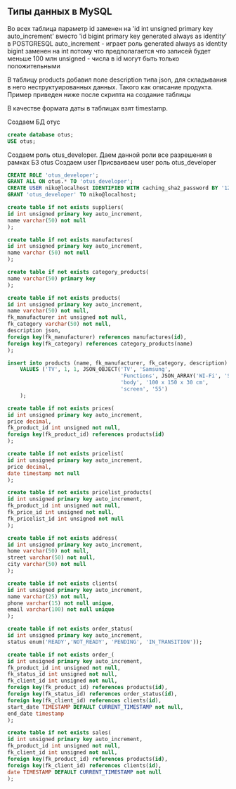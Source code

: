 ## Типы данных в MySQL

Во всех таблица параметр id заменен на 'id int unsigned primary key auto_increment' 
вместо 'id bigint primary key generated always as identity' в POSTGRESQL
auto_increment - играет роль generated always as identity
bigint заменен на int потому что предполагается что записей будет меньше 100 млн
unsigned - числа в id могут быть только положительными

В таблицу products добавил поле description типа json, для складывания в него неструктуированных данных.
Такого как описание продукта. Пример приведен ниже после скрипта на создание таблицы

В качестве формата даты в таблицах взят timestamp. 


Создаем БД отус
```sql
create database otus;
USE otus;
```

Создаем роль otus_developer.
Даем данной роли все разрешения в рамках БЗ otus
Создаем user
Присваиваем user роль otus_developer
```sql
CREATE ROLE 'otus_developer';
GRANT ALL ON otus.* TO 'otus_developer';
CREATE USER niko@localhost IDENTIFIED WITH caching_sha2_password BY '12345';
GRANT 'otus_developer' TO niko@localhost;
```

```sql
create table if not exists suppliers(
id int unsigned primary key auto_increment,
name varchar(50) not null
);
```

```sql
create table if not exists manufactures(
id int unsigned primary key auto_increment,
name varchar (50) not null
);
```

```sql
create table if not exists category_products(
name varchar(50) primary key
);
```

```sql
create table if not exists products(
id int unsigned primary key auto_increment,
name varchar(50) not null,
fk_manufacturer int unsigned not null,
fk_category varchar(50) not null,
description json,    
foreign key(fk_manufacturer) references manufactures(id),
foreign key(fk_category) references category_products(name)
);
```

```sql
insert into products (name, fk_manufacturer, fk_category, description) 
    VALUES ('TV', 1, 1, JSON_OBJECT('TV', 'Samsung',
                                    'Functions', JSON_ARRAY('WI-Fi', 'Smart-TV', 'Sim'),
                                    'body', '100 x 150 x 30 cm',
                                    'screen', '55')
    );
```

```sql
create table if not exists prices(
id int unsigned primary key auto_increment,
price decimal,
fk_product_id int unsigned not null,
foreign key(fk_product_id) references products(id)
);
```

```sql
create table if not exists pricelist(
id int unsigned primary key auto_increment,
price decimal, 
date timestamp not null
);
```

```sql
create table if not exists pricelist_products(
id int unsigned primary key auto_increment,
fk_product_id int unsigned not null,
fk_price_id int unsigned not null,
fk_pricelist_id int unsigned not null
);
```

```sql
create table if not exists address(
id int unsigned primary key auto_increment,
home varchar(50) not null,
street varchar(50) not null,
city varchar(50) not null
);
```

```sql
create table if not exists clients(
id int unsigned primary key auto_increment,
name varchar(25) not null,
phone varchar(15) not null unique,
email varchar(100) not null unique
);
```

```sql
create table if not exists order_status(
id int unsigned primary key auto_increment,
status enum('READY','NOT_READY', 'PENDING', 'IN_TRANSITION'));
```

```sql
create table if not exists order_(
id int unsigned primary key auto_increment,
fk_product_id int unsigned not null,
fk_status_id int unsigned not null,
fk_client_id int unsigned not null,
foreign key(fk_product_id) references products(id),
foreign key(fk_status_id) references order_status(id),
foreign key(fk_client_id) references clients(id),
start_date TIMESTAMP DEFAULT CURRENT_TIMESTAMP not null,
end_date timestamp
);
```

```sql
create table if not exists sales(
id int unsigned primary key auto_increment,
fk_product_id int unsigned not null,
fk_client_id int unsigned not null,
foreign key(fk_product_id) references products(id),
foreign key(fk_client_id) references clients(id),
date TIMESTAMP DEFAULT CURRENT_TIMESTAMP not null
);
```
